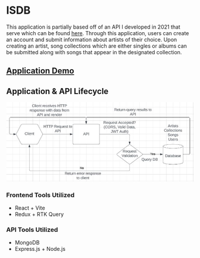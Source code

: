 # ISDB
This application is partially based off of an API I developed in 2021 that serve which can be found [here](https://github.com/JMcc888/2021_Music_API). Through this application, users can create an account and submit information about artists of their choice. Upon creating an artist, song collections which are either singles or albums can be submitted along with songs that appear in the designated collection.

## [Application Demo](https://isdb-app.netlify.app/)

## Application & API Lifecycle
![App LifeCycle](/mdimages/chartex.JPG)

### Frontend Tools Utilized
- React + Vite
- Redux + RTK Query

### API Tools Utilized
- MongoDB
- Express.js + Node.js